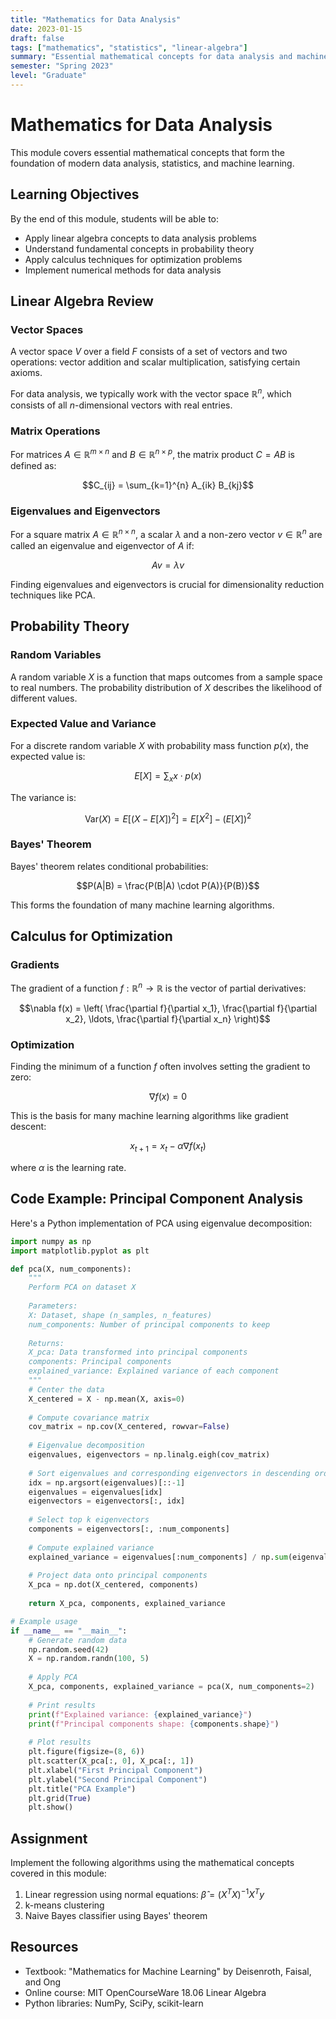 ```yaml
---
title: "Mathematics for Data Analysis"
date: 2023-01-15
draft: false
tags: ["mathematics", "statistics", "linear-algebra"]
summary: "Essential mathematical concepts for data analysis and machine learning"
semester: "Spring 2023"
level: "Graduate"
---
```


# Mathematics for Data Analysis

This module covers essential mathematical concepts that form the foundation of modern data analysis, statistics, and machine learning.

## Learning Objectives

By the end of this module, students will be able to:

- Apply linear algebra concepts to data analysis problems
- Understand fundamental concepts in probability theory
- Apply calculus techniques for optimization problems
- Implement numerical methods for data analysis

## Linear Algebra Review

### Vector Spaces

A vector space $V$ over a field $F$ consists of a set of vectors and two operations: vector addition and scalar multiplication, satisfying certain axioms.

For data analysis, we typically work with the vector space $\mathbb{R}^n$, which consists of all $n$-dimensional vectors with real entries.

### Matrix Operations

For matrices $A \in \mathbb{R}^{m \times n}$ and $B \in \mathbb{R}^{n \times p}$, the matrix product $C = AB$ is defined as:

$$C_{ij} = \sum_{k=1}^{n} A_{ik} B_{kj}$$

### Eigenvalues and Eigenvectors

For a square matrix $A \in \mathbb{R}^{n \times n}$, a scalar $\lambda$ and a non-zero vector $v \in \mathbb{R}^n$ are called an eigenvalue and eigenvector of $A$ if:

$$Av = \lambda v$$

Finding eigenvalues and eigenvectors is crucial for dimensionality reduction techniques like PCA.

## Probability Theory

### Random Variables

A random variable $X$ is a function that maps outcomes from a sample space to real numbers. The probability distribution of $X$ describes the likelihood of different values.

### Expected Value and Variance

For a discrete random variable $X$ with probability mass function $p(x)$, the expected value is:

$$E[X] = \sum_{x} x \cdot p(x)$$

The variance is:

$$\text{Var}(X) = E[(X - E[X])^2] = E[X^2] - (E[X])^2$$

### Bayes' Theorem

Bayes' theorem relates conditional probabilities:

$$P(A|B) = \frac{P(B|A) \cdot P(A)}{P(B)}$$

This forms the foundation of many machine learning algorithms.

## Calculus for Optimization

### Gradients

The gradient of a function $f: \mathbb{R}^n \rightarrow \mathbb{R}$ is the vector of partial derivatives:

$$\nabla f(x) = \left( \frac{\partial f}{\partial x_1}, \frac{\partial f}{\partial x_2}, \ldots, \frac{\partial f}{\partial x_n} \right)$$

### Optimization

Finding the minimum of a function $f$ often involves setting the gradient to zero:

$$\nabla f(x) = 0$$

This is the basis for many machine learning algorithms like gradient descent:

$$x_{t+1} = x_t - \alpha \nabla f(x_t)$$

where $\alpha$ is the learning rate.

## Code Example: Principal Component Analysis

Here's a Python implementation of PCA using eigenvalue decomposition:

```python
import numpy as np
import matplotlib.pyplot as plt

def pca(X, num_components):
    """
    Perform PCA on dataset X
    
    Parameters:
    X: Dataset, shape (n_samples, n_features)
    num_components: Number of principal components to keep
    
    Returns:
    X_pca: Data transformed into principal components
    components: Principal components
    explained_variance: Explained variance of each component
    """
    # Center the data
    X_centered = X - np.mean(X, axis=0)
    
    # Compute covariance matrix
    cov_matrix = np.cov(X_centered, rowvar=False)
    
    # Eigenvalue decomposition
    eigenvalues, eigenvectors = np.linalg.eigh(cov_matrix)
    
    # Sort eigenvalues and corresponding eigenvectors in descending order
    idx = np.argsort(eigenvalues)[::-1]
    eigenvalues = eigenvalues[idx]
    eigenvectors = eigenvectors[:, idx]
    
    # Select top k eigenvectors
    components = eigenvectors[:, :num_components]
    
    # Compute explained variance
    explained_variance = eigenvalues[:num_components] / np.sum(eigenvalues)
    
    # Project data onto principal components
    X_pca = np.dot(X_centered, components)
    
    return X_pca, components, explained_variance

# Example usage
if __name__ == "__main__":
    # Generate random data
    np.random.seed(42)
    X = np.random.randn(100, 5)
    
    # Apply PCA
    X_pca, components, explained_variance = pca(X, num_components=2)
    
    # Print results
    print(f"Explained variance: {explained_variance}")
    print(f"Principal components shape: {components.shape}")
    
    # Plot results
    plt.figure(figsize=(8, 6))
    plt.scatter(X_pca[:, 0], X_pca[:, 1])
    plt.xlabel("First Principal Component")
    plt.ylabel("Second Principal Component")
    plt.title("PCA Example")
    plt.grid(True)
    plt.show()
```

## Assignment

Implement the following algorithms using the mathematical concepts covered in this module:

1. Linear regression using normal equations: $\hat{\beta} = (X^T X)^{-1} X^T y$
2. k-means clustering
3. Naive Bayes classifier using Bayes' theorem

## Resources

- Textbook: "Mathematics for Machine Learning" by Deisenroth, Faisal, and Ong
- Online course: MIT OpenCourseWare 18.06 Linear Algebra
- Python libraries: NumPy, SciPy, scikit-learn 
